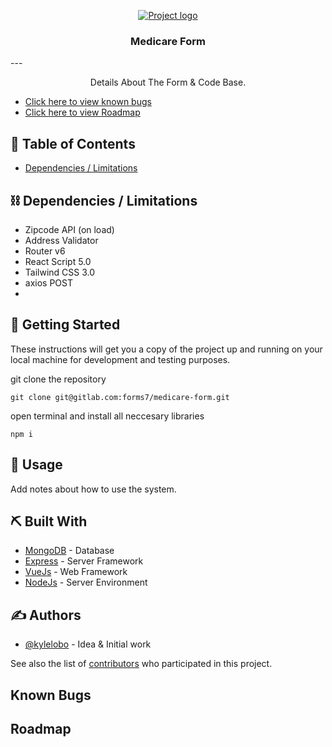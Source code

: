 <p align="center">
  <a href="" rel="noopener">
 <img src="https://assets.website-files.com/5dfd95f78d0e1ee3b32e0f58/5dfd965f8d0e1e23372e0fad_Quotehound%2520Primary%2520Logo%2520-%2520transparent%2520rasterized%2520(1)-p-2600.png" alt="Project logo"></a>
</p>
<h3 align="center">Medicare Form</h3>
---

<p align="center"> Details About The Form & Code Base.
    <br> 
</p>

- [Click here to view known bugs](#bugs)
- [Click here to view Roadmap](#roadmaps)

## 📝 Table of Contents


- [Dependencies / Limitations](#limitations)

## ⛓️ Dependencies / Limitations <a name = "limitations"></a>

- Zipcode API (on load)
- Address Validator 
- Router v6
- React Script 5.0
- Tailwind CSS 3.0 
- axios POST
- 

## 🏁 Getting Started <a name = "getting_started"></a>

These instructions will get you a copy of the project up and running on your local machine for development
and testing purposes. 

git clone the repository
```
git clone git@gitlab.com:forms7/medicare-form.git
```

open terminal and install all neccesary libraries 
```
npm i 
```

## 🎈 Usage <a name="usage"></a>

Add notes about how to use the system.

## ⛏️ Built With <a name = "tech_stack"></a>

- [MongoDB](https://www.mongodb.com/) - Database
- [Express](https://expressjs.com/) - Server Framework
- [VueJs](https://vuejs.org/) - Web Framework
- [NodeJs](https://nodejs.org/en/) - Server Environment

## ✍️ Authors <a name = "authors"></a>

- [@kylelobo](https://github.com/kylelobo) - Idea & Initial work

See also the list of [contributors](https://github.com/kylelobo/The-Documentation-Compendium/contributors)
who participated in this project.

## Known Bugs <a name = "bugs"></a>

## Roadmap <a name = "roadmap"></a>